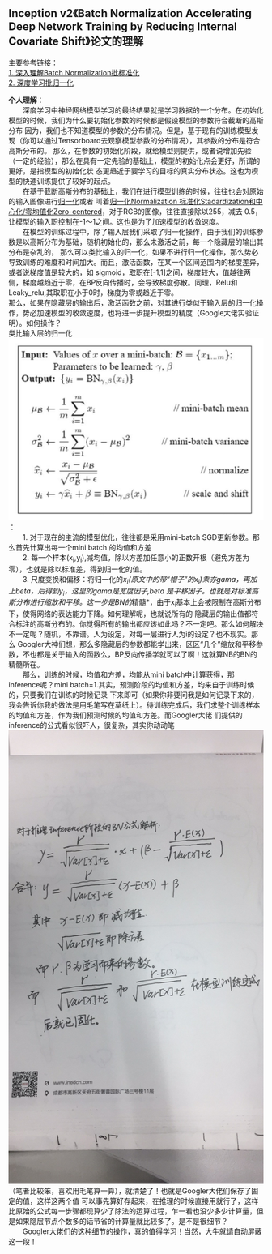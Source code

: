 ## Inception v2《Batch Normalization Accelerating Deep Network Training by Reducing Internal Covariate Shift》论文的理解   

主要参考链接：  
[1. 深入理解Batch Normalization批标准化](https://www.cnblogs.com/guoyaohua/p/8724433.html)  
[2. 深度学习批归一化](https://www.cnblogs.com/skyfsm/p/8453498.html)  

**个人理解**：  
    &emsp;&emsp;深度学习中神经网络模型学习的最终结果就是学习数据的一个分布。在初始化模型的时候，我们为什么要初始化参数的时候都是假设模型的参数符合截断的高斯分布
    因为，我们也不知道模型的参数的分布情况。但是，基于现有的训练模型发现（你可以通过Tensorboard去观察模型参数的分布情况），其参数的分布是符合高斯分布的。
    那么，在参数的初始化阶段，就给模型则提供，或者说增加先验（一定的经验），那么在具有一定先验的基础上，模型的初始化点会更好，所谓的更好，是指模型的初始化状
    态更趋近于要学习的目标的真实分布状态。这也为模型的快速训练提供了较好的起点。  
    &emsp;&emsp;在基于截断高斯分布的基础上，我们在进行模型训练的时候，往往也会对原始的输入图像进行[归一化](https://blog.csdn.net/zenghaitao0128/article/details/78361038)或者
    叫着[归一化Normalization 标准化Stadardization和中心化/零均值化Zero-centered](https://www.jianshu.com/p/95a8f035c86c)，对于RGB的图像，往往直接除以255，减去
    0.5，让模型的输入职控制在-1～1之间。这也是为了加速模型的收敛速度。  
    &emsp;&emsp;在模型的训练过程中，除了输入层我们采取了归一化操作，由于我们的训练参数是以高斯分布为基础，随机初始化的，那么未激活之前，每一个隐藏层的输出其分布是杂乱的，
    那么可以类比输入的归一化，如果不进行归一化操作，那么势必导致训练的难度和时间加大。而且，激活函数，在某一个区间范围内的梯度差异，或者说梯度值是较大的，如
    sigmoid，取职在[-1,1]之间，梯度较大，值越往两侧，梯度越趋近于零，在BP反向传播时，会导致梯度弥散。同理，Relu和Leaky_relu,其取职在小于0时，梯度为零或趋近于零。  
    那么，如果在隐藏层的输出后，激活函数之前，对其进行类似于输入层的归一化操作，势必加速模型的收敛速度，也将进一步提升模型的精度（Google大佬实验证明）。如何操作？  
    类比输入层的归一化![BN算法流程](./BN.jpg)：  
     &emsp;&emsp;1. 对于现在的主流的模型优化，往往都是采用mini-batch SGD更新参数。那么首先计算出每一个mini batch 的均值和方差  
     &emsp;&emsp;2. 每一个样本(x<sub>i</sub>,y<sub>i</sub>),减均值，除以方差加任意小的正数开根（避免方差为零），也就是除以标准差，得到归一化的值。  
     &emsp;&emsp;3. 尺度变换和偏移：将归一化的*x<sub>i</sub>(原文中的带“帽子”的x<sub>i</sub>)乘亦gama，再加上beta，后得到y<sub>i</sub>，这里的gama是宽度因子,beta
    是平移因子。也就是对标准高斯分布进行缩放和平移。这一步是BN的*精髓*，由于x<sub>i</sub>基本上会被限制在高斯分布下，使得网络的表达能力下降。如何理解呢，也就说所有的
    隐藏层的输出值都符合标注的高斯分布的。你觉得所有的输出都应该如此吗？不一定吧。那么如何解决不一定呢？随机，不靠谱。人为设定，对每一层进行人为i的设定？也不现实。那么
    Googler大神们想，那么多隐藏层的参数都能学出来，区区“几个”缩放和平移参数，不也都是关于输入的函数么，BP反向传播学就可以了啊！这就算NB的BN的精髓所在。    
    &emsp;&emsp;那么，训练的时候，均值和方差，均能从mini batch中计算获得，那inference呢？mini batch=1.其实，预测阶段的均值和方差，均来自于训练时候的，只要我们在训练的时候记录
    下来即可（如果你非要问我是如何记录下来的，我会告诉你我的做法是用毛笔写在草纸上）。待训练完成后，我们求整个训练样本的均值和方差，作为我们预测时候的均值和方差。而Googler大佬
    们提供的inference的公式看似很吓人，很复杂，其实你动动笔![动动笔](./BN_inference.jpg)（笔者比较笨，喜欢用毛笔算一算），就清楚了！也就是Googler大佬们保存了固定的值，这样这两个值
    可以事先算好存起来，在推理的时候直接用就行了，这样比原始的公式每一步骤都现算少了除法的运算过程，乍一看也没少多少计算量，但是如果隐层节点个数多的话节省的计算量就比较多了。是不是很细节？  
    &emsp;&emsp;Googler大佬们的这种细节的操作，真的值得学习！当然，大牛就请自动屏蔽这一段！
    
